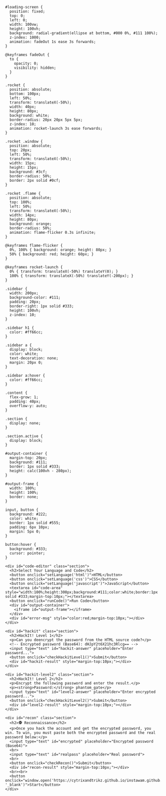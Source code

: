     #loading-screen {
      position: fixed;
      top: 0;
      left: 0;
      width: 100vw;
      height: 100vh;
      background: radial-gradient(ellipse at bottom, #000 0%, #111 100%);
      z-index: 1000;
      animation: fadeOut 1s ease 3s forwards;
    }

    @keyframes fadeOut {
      to {
        opacity: 0;
        visibility: hidden;
      }
    }

    .rocket {
      position: absolute;
      bottom: 100px;
      left: 50%;
      transform: translateX(-50%);
      width: 40px;
      height: 80px;
      background: white;
      border-radius: 20px 20px 5px 5px;
      z-index: 10;
      animation: rocket-launch 3s ease forwards;
    }

    .rocket .window {
      position: absolute;
      top: 20px;
      left: 50%;
      transform: translateX(-50%);
      width: 15px;
      height: 15px;
      background: #3cf;
      border-radius: 50%;
      border: 2px solid #0cf;
    }

    .rocket .flame {
      position: absolute;
      top: 100%;
      left: 50%;
      transform: translateX(-50%);
      width: 14px;
      height: 80px;
      background: orange;
      border-radius: 50%;
      animation: flame-flicker 0.3s infinite;
    }

    @keyframes flame-flicker {
      0%, 100% { background: orange; height: 80px; }
      50% { background: red; height: 60px; }
    }

    @keyframes rocket-launch {
      0% { transform: translateX(-50%) translateY(0); }
      100% { transform: translateX(-50%) translateY(-200px); }
    }

    .sidebar {
      width: 200px;
      background-color: #111;
      padding: 20px;
      border-right: 1px solid #333;
      height: 100vh;
      z-index: 10;
    }

    .sidebar h1 {
      color: #ff66cc;
    }

    .sidebar a {
      display: block;
      color: white;
      text-decoration: none;
      margin: 20px 0;
    }

    .sidebar a:hover {
      color: #ff66cc;
    }

    .content {
      flex-grow: 1;
      padding: 40px;
      overflow-y: auto;
    }

    .section {
      display: none;
    }

    .section.active {
      display: block;
    }

    #output-container {
      margin-top: 20px;
      background: #111;
      border: 1px solid #333;
      height: calc(100vh - 280px);
    }

    #output-frame {
      width: 100%;
      height: 100%;
      border: none;
    }

    input, button {
      background: #222;
      color: white;
      border: 1px solid #555;
      padding: 6px 10px;
      margin: 5px 0;
    }

    button:hover {
      background: #333;
      cursor: pointer;
    }

    <div id="code-editor" class="section">
      <h2>Select Your Language and Code</h2>
      <button onclick="setLanguage('html')">HTML</button>
      <button onclick="setLanguage('css')">CSS</button>
      <button onclick="setLanguage('javascript')">JavaScript</button>
      <textarea id="code-area" style="width:100%;height:300px;background:#111;color:white;border:1px solid #333;margin-top:10px;"></textarea>
      <button onclick="runCode()">Run Code</button>
      <div id="output-container">
        <iframe id="output-frame"></iframe>
      </div>
      <div id="error-msg" style="color:red;margin-top:10px;"></div>
    </div>

    <div id="hackit" class="section">
      <h2>HackIt! Level 1</h2>
      <p>Can you deencrypt the password from the HTML source code?</p>
      <!-- Encrypted password (Base64): dHJpY2t6X21hc3Rlcg== -->
      <input type="text" id="hackit-answer" placeholder="Enter password...">
      <button onclick="checkHackitLevel1()">Submit</button>
      <div id="hackit-result" style="margin-top:10px;"></div>
    </div>

    <div id="hackit-level2" class="section">
      <h2>HackIt! Level 2</h2>
      <p>Encrypt the following password and enter the result.</p>
      <p><strong>Password:</strong> phantom_gate</p>
      <input type="text" id="level2-answer" placeholder="Enter encrypted password...">
      <button onclick="checkHackitLevel2()">Submit</button>
      <div id="level2-result" style="margin-top:10px;"></div>
    </div>

    <div id="recon" class="section">
      <h2>🕵️ Reconnaissance</h2>
      <p>Once you hack the account and get the encrypted password, you win. To win, you must paste both the encrypted password and the real password below:</p>
      <input type="text" id="encrypted" placeholder="Encrypted password (Base64)">
      <br>
      <input type="text" id="realpass" placeholder="Real password">
      <br>
      <button onclick="checkRecon()">Submit</button>
      <div id="recon-result" style="margin-top:10px;"></div>
      <br><br>
      <button onclick="window.open('https://cytrixandtrikz.github.io/instawam.github.io/', '_blank')">Start</button>
    </div>
